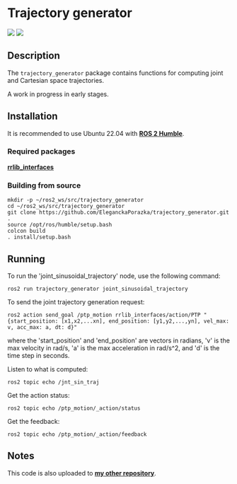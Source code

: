 # Trajectory generator
<img src="https://img.shields.io/badge/ros--version-humble-green"/>  <img src="https://img.shields.io/badge/platform%20-Ubuntu%2022.04-orange"/>

## Description

The `trajectory_generator` package contains functions for computing joint and Cartesian space trajectories.

A work in progress in early stages.

## Installation

It is recommended to use Ubuntu 22.04 with [**ROS 2 Humble**](https://docs.ros.org/en/humble/index.html).

### Required packages

[**rrlib_interfaces**](https://github.com/EleganckaPorazka/rrlib_interfaces.git)

### Building from source

```
mkdir -p ~/ros2_ws/src/trajectory_generator
cd ~/ros2_ws/src/trajectory_generator
git clone https://github.com/EleganckaPorazka/trajectory_generator.git .
source /opt/ros/humble/setup.bash
colcon build
. install/setup.bash
```

## Running

To run the 'joint_sinusoidal_trajectory' node, use the following command:
```
ros2 run trajectory_generator joint_sinusoidal_trajectory 
```

To send the joint trajectory generation request:
```
ros2 action send_goal /ptp_motion rrlib_interfaces/action/PTP "{start_position: [x1,x2,...xn], end_position: [y1,y2,...,yn], vel_max: v, acc_max: a, dt: d}"

```
where the 'start_position' and 'end_position' are vectors in radians, 'v' is the max velocity in rad/s, 'a' is the max acceleration in rad/s^2, and 'd' is the time step in seconds.

Listen to what is computed:
```
ros2 topic echo /jnt_sin_traj
```

Get the action status:
```
ros2 topic echo /ptp_motion/_action/status
```

Get the feedback:
```
ros2 topic echo /ptp_motion/_action/feedback
```

## Notes

This code is also uploaded to [**my other repository**](https://gitlab.com/lwolinski/trajectory_generator.git).

